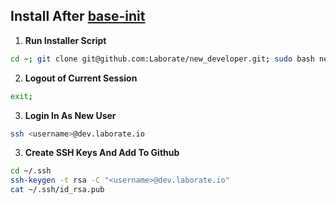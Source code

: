 Install After [base-init](https://github.com/Laborate/base-init)
-----------------------------------------------------------------
1. **Run Installer Script**
```bash
cd ~; git clone git@github.com:Laborate/new_developer.git; sudo bash new_developer/init.sh;
```

2. **Logout of Current Session**
```bash
exit;
```

3. **Login In As New User**
```bash
ssh <username>@dev.laborate.io
```

3. **Create SSH Keys And Add To Github**
```bash
cd ~/.ssh
ssh-keygen -t rsa -C "<username>@dev.laborate.io"
cat ~/.ssh/id_rsa.pub
```
